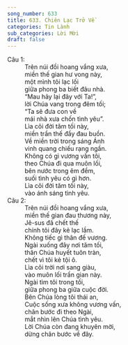 ```yaml
---
song_number: 633
title: 633. Chiên Lạc Trở Về
categories: Tin Lành
sub_categories: Lời Mời
draft: false
---
```

<dl><dt>Câu 1:</dt><dd data-verse="1">Trên núi đồi hoang vắng xưa, <br/>miền thế gian hư vong này, <br/>một mình tôi lạc lối <br/>giữa phong ba biết đâu nhà. <br/>“Mau hãy lại đây với Ta!”, <br/>lời Chúa vang trong đêm tối; <br/>“Ta sẽ đưa con về <br/>mái nhà xưa chốn tình yêu”. <br/>Lìa cõi đời tăm tối này, <br/>miền trần thế đầy đau buồn. <br/>Về miền trời trong sáng Ánh <br/>vinh quang chiếu rạng ngần. <br/>Không có gì vương vấn tôi, <br/>theo Chúa đi qua muôn lối, <br/>bên nước trong êm đềm, <br/>suối tình yêu có gì hơn. <br/>Lìa cõi đời tăm tối này, <br/>vào ánh sáng tình yêu. </dd><dt>Câu 2:</dt><dd data-verse="2">Trên núi đồi hoang vắng xưa, <br/>miền thế gian đau thương này, <br/>Jê-sus đã chết thế <br/>chính tôi đây kẻ lạc lầm. <br/>Không tiếc gì thân đế vương. <br/>Ngài xuống đây nơi tăm tối, <br/>thân Chúa huyết tuôn tràn, <br/>chết vì tôi kẻ tội ô. <br/>Lìa cõi trời nơi sang giàu, <br/>vào muôn lối trần gian này. <br/>Ngài tìm tôi trong tối, <br/>giữa phong ba giữa cuộc đời. <br/>Bên Chúa lòng tôi thái an, <br/>Cuộc sống xưa không vương vấn, <br/>chân bước đi theo Ngài, <br/>mắt nhìn lên Chúa tình yêu. <br/>Lời Chúa còn đang khuyên mời, <br/>dừng chân bước về đây. </dd></dl>